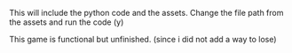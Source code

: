 This will include the python code and the assets.
Change the file path from the assets and run the code (y) 

This game is functional but unfinished. (since i did not add a way to lose)
